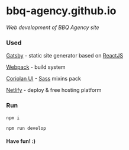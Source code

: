 # bbq-agency.github.io

_Web development of BBQ Agency site_

### Used

[Gatsby](https://github.com/gatsbyjs/gatsby) - static site generator based on [ReactJS](https://facebook.github.io/react)

[Webpack](https://webpack.github.io) - build system

[Coriolan UI](https://coriolan-ui.github.io) - [Sass](http://sass-lang.com) mixins pack

[Netlify](https://www.netlify.com) - deploy & free hosting platform

### Run

`npm i`

`npm run develop`

#### Have fun! :)
